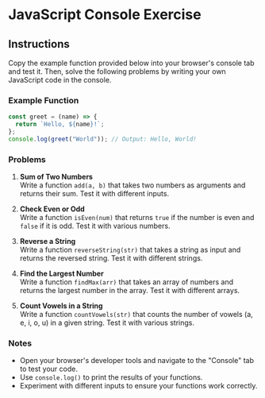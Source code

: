 # JavaScript Console Exercise

## Instructions

Copy the example function provided below into your browser's console tab and test it. Then, solve the following problems by writing your own JavaScript code in the console.

### Example Function

```javascript
const greet = (name) => {
  return `Hello, ${name}!`;
};
console.log(greet("World")); // Output: Hello, World!
```

### Problems

1. **Sum of Two Numbers**  
   Write a function `add(a, b)` that takes two numbers as arguments and returns their sum. Test it with different inputs.

2. **Check Even or Odd**  
   Write a function `isEven(num)` that returns `true` if the number is even and `false` if it is odd. Test it with various numbers.

3. **Reverse a String**  
   Write a function `reverseString(str)` that takes a string as input and returns the reversed string. Test it with different strings.

4. **Find the Largest Number**  
   Write a function `findMax(arr)` that takes an array of numbers and returns the largest number in the array. Test it with different arrays.

5. **Count Vowels in a String**  
   Write a function `countVowels(str)` that counts the number of vowels (a, e, i, o, u) in a given string. Test it with various strings.

### Notes

- Open your browser's developer tools and navigate to the "Console" tab to test your code.
- Use `console.log()` to print the results of your functions.
- Experiment with different inputs to ensure your functions work correctly.
